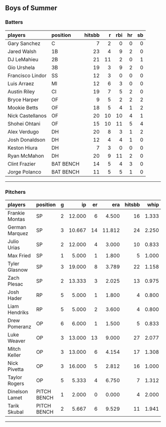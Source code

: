 ## Boys of Summer

### Batters

 
|players          |position  | hitsbb|  r| rbi| hr| sb| 
|:----------------|:---------|------:|--:|---:|--:|--:| 
|Gary Sanchez     |C         |      7|  2|   0|  0|  0| 
|Jared Walsh      |1B        |     23|  4|   9|  2|  0| 
|DJ LeMahieu      |2B        |     21| 11|   2|  0|  1| 
|Gio Urshela      |3B        |     19|  3|   9|  2|  0| 
|Francisco Lindor |SS        |     12|  3|   0|  0|  0| 
|Luis Arraez      |MI        |     12|  6|   3|  0|  0| 
|Austin Riley     |CI        |     19|  7|   5|  2|  0| 
|Bryce Harper     |OF        |      9|  5|   2|  2|  2| 
|Mookie Betts     |OF        |     18|  5|   4|  1|  2| 
|Nick Castellanos |OF        |     20| 10|  10|  4|  1| 
|Shohei Ohtani    |OF        |     15| 10|  11|  5|  4| 
|Alex Verdugo     |DH        |     20|  8|   3|  1|  2| 
|Josh Donaldson   |DH        |     12|  4|   4|  1|  0| 
|Keston Hiura     |DH        |      7|  3|   0|  0|  0| 
|Ryan McMahon     |DH        |     20|  9|  11|  2|  0| 
|Clint Frazier    |BAT BENCH |     14|  5|   4|  3|  0| 
|Jorge Polanco    |BAT BENCH |     11|  5|   5|  1|  0| 

* * *

### Pitchers

 
|players        |position    |  g|     ip| er|    era| hitsbb|  whip| so|  w| sv| 
|:--------------|:-----------|--:|------:|--:|------:|------:|-----:|--:|--:|--:| 
|Frankie Montas |SP          |  2| 12.000|  6|  4.500|     16| 1.333|  9|  1|  0| 
|German Marquez |SP          |  3| 10.667| 14| 11.812|     24| 2.250| 14|  0|  0| 
|Julio Urias    |SP          |  2| 12.000|  4|  3.000|     10| 0.833| 16|  1|  0| 
|Max Fried      |SP          |  1|  5.000|  1|  1.800|      5| 1.000|  6|  1|  0| 
|Tyler Glasnow  |SP          |  3| 19.000|  8|  3.789|     22| 1.158| 28|  2|  0| 
|Zach Plesac    |SP          |  2| 13.333|  3|  2.025|     13| 0.975| 10|  1|  0| 
|Josh Hader     |RP          |  5|  5.000|  1|  1.800|      4| 0.800|  8|  0|  4| 
|Liam Hendriks  |RP          |  5|  5.000|  2|  3.600|      4| 0.800| 10|  1|  2| 
|Drew Pomeranz  |OP          |  6|  6.000|  1|  1.500|      5| 0.833|  7|  0|  0| 
|Luke Weaver    |OP          |  3| 13.000| 13|  9.000|     27| 2.077| 15|  0|  0| 
|Mitch Keller   |OP          |  3| 13.000|  6|  4.154|     17| 1.308| 12|  1|  0| 
|Nick Pivetta   |OP          |  3| 16.000|  5|  2.812|     16| 1.000| 19|  2|  0| 
|Taylor Rogers  |OP          |  5|  5.333|  4|  6.750|      7| 1.312|  8|  0|  2| 
|Dinelson Lamet |PITCH BENCH |  1|  2.000|  0|  0.000|      4| 2.000|  0|  0|  0| 
|Tarik Skubal   |PITCH BENCH |  2|  5.667|  6|  9.529|     11| 1.941|  4|  0|  0| 


* * *



